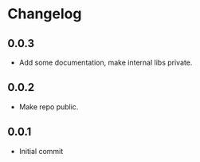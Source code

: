 # Changelog

## 0.0.3

* Add some documentation, make internal libs private.

## 0.0.2

* Make repo public.

## 0.0.1

* Initial commit

